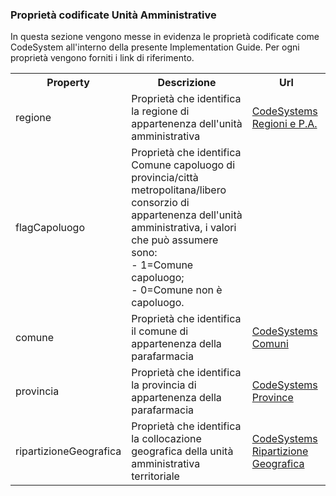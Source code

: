 ### Proprietà codificate Unità Amministrative

In questa sezione vengono messe in evidenza le proprietà codificate come CodeSystem all'interno della presente Implementation Guide. Per ogni proprietà vengono forniti i link di riferimento.

<table id="dtBasicExample" class="table table-hover table-bordered table-sm" cellspacing="0" width="100%">
    <tr>
        <th>Property</th>
        <th>Descrizione</th>
        <th>Url</th>
    </tr>
    <tr>
        <td>regione</td>
        <td>Proprietà che identifica la regione di appartenenza dell'unità amministrativa</td>
        <td><a href="./CodeSystem-minsan-regione.html">CodeSystems Regioni e P.A.</a></td>
    </tr>
     <tr>
        <td>flagCapoluogo</td>
        <td>Proprietà che identifica Comune capoluogo di provincia/città metropolitana/libero consorzio di appartenenza dell'unità amministrativa, i valori che può assumere sono:
        <br>
        - 1=Comune capoluogo;
        <br>
        - 0=Comune non è capoluogo. 
        </td>
    </tr>
     <tr>
        <td>comune</td>
        <td>Proprietà che identifica il comune di appartenenza della parafarmacia</td>
        <td><a href="./CodeSystem-istat-comuni.html">CodeSystems Comuni</a></td>
    </tr>
     <tr>
        <td>provincia</td>
        <td>Proprietà che identifica la provincia di appartenenza della parafarmacia</td>
        <td><a href="./CodeSystem-province-istat.html">CodeSystems Province</a></td>
    </tr>
    <tr>
        <td>ripartizioneGeografica</td>
        <td>Proprietà che identifica la collocazione geografica della unità amministrativa territoriale</td>
        <td><a href="./CodeSystem-istat-ripartizione-geografica.html">CodeSystems Ripartizione Geografica</a></td>
    </tr>
</table>